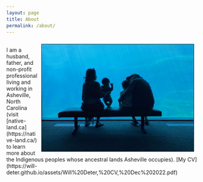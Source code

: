 ```yaml
---
layout: page
title: About
permalink: /about/
---
```



<img src="/assets/family.jpg" width="400" height="auto" border="1px solid #000" align="right" hspace="10" vspace="10">
<br>
I am a husband, father, and non-profit professional living and working in Asheville, North Carolina (visit [native-land.ca](https://native-land.ca/) to learn more about the Indigenous peoples whose ancestral lands Asheville occupies). 
[My CV](https://will-deter.github.io/assets/Will%20Deter,%20CV,%20Dec%202022.pdf)